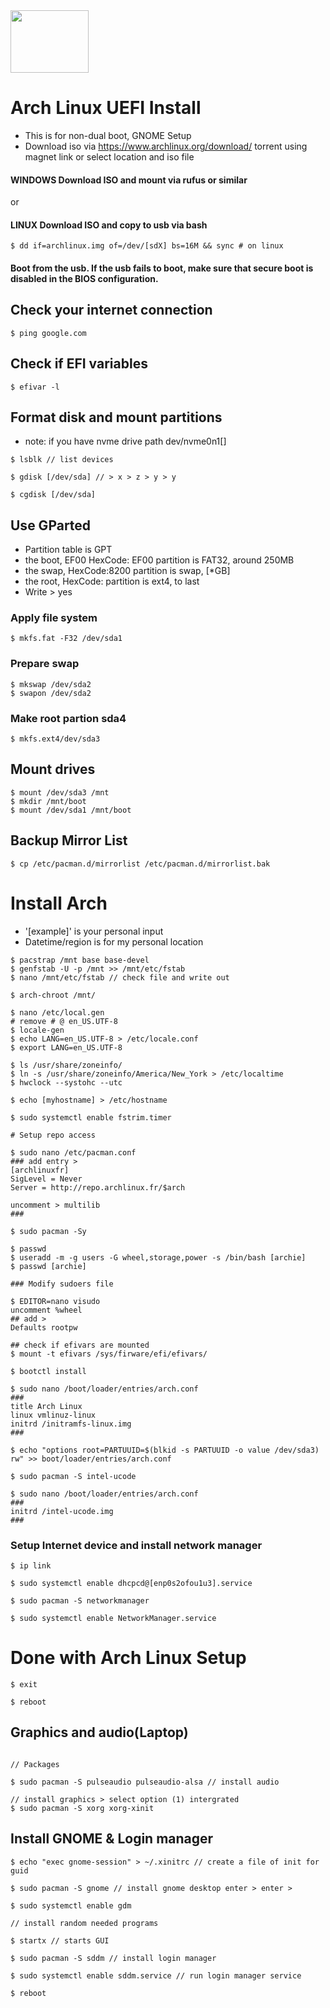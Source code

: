  <img src="https://news-cdn.softpedia.com/images/news2/How-to-Install-Third-Party-Apps-in-Arch-Linux-2.png" width="125" height="100"> 

 # Arch Linux UEFI Install

* This is for non-dual boot, GNOME Setup
* Download iso via https://www.archlinux.org/download/ torrent using magnet link or select location and iso file

#### WINDOWS Download ISO and mount via rufus or similar
or
#### LINUX Download ISO and copy to usb via bash
~~~
$ dd if=archlinux.img of=/dev/[sdX] bs=16M && sync # on linux
~~~

#### Boot from the usb. If the usb fails to boot, make sure that secure boot is disabled in the BIOS configuration.

## Check your internet connection
~~~
$ ping google.com
~~~

## Check if EFI variables
~~~
$ efivar -l
~~~

## Format disk and mount partitions

* note: if you have nvme drive path dev/nvme0n1[]

~~~
$ lsblk // list devices

$ gdisk [/dev/sda] // > x > z > y > y

$ cgdisk [/dev/sda]
~~~

## Use GParted
* Partition table is GPT
* the boot, EF00 HexCode: EF00 partition is FAT32, around 250MB
* the swap, HexCode:8200 partition is swap, [*GB]
* the root, HexCode: partition is ext4, to last
* Write > yes

### Apply file system
~~~
$ mkfs.fat -F32 /dev/sda1
~~~

### Prepare swap 
~~~
$ mkswap /dev/sda2
$ swapon /dev/sda2
~~~

### Make root partion sda4
~~~
$ mkfs.ext4/dev/sda3
~~~

## Mount drives
~~~
$ mount /dev/sda3 /mnt
$ mkdir /mnt/boot
$ mount /dev/sda1 /mnt/boot
~~~

## Backup Mirror List
~~~
$ cp /etc/pacman.d/mirrorlist /etc/pacman.d/mirrorlist.bak
~~~

# Install Arch

* '[example]' is your personal input
* Datetime/region is for my personal location

~~~
$ pacstrap /mnt base base-devel
$ genfstab -U -p /mnt >> /mnt/etc/fstab
$ nano /mnt/etc/fstab // check file and write out

$ arch-chroot /mnt/

$ nano /etc/local.gen
# remove # @ en_US.UTF-8
$ locale-gen
$ echo LANG=en_US.UTF-8 > /etc/locale.conf
$ export LANG=en_US.UTF-8

$ ls /usr/share/zoneinfo/
$ ln -s /usr/share/zoneinfo/America/New_York > /etc/localtime
$ hwclock --systohc --utc

$ echo [myhostname] > /etc/hostname

$ sudo systemctl enable fstrim.timer

# Setup repo access

$ sudo nano /etc/pacman.conf
### add entry > 
[archlinuxfr]
SigLevel = Never
Server = http://repo.archlinux.fr/$arch

uncomment > multilib
###

$ sudo pacman -Sy

$ passwd
$ useradd -m -g users -G wheel,storage,power -s /bin/bash [archie]
$ passwd [archie]

### Modify sudoers file

$ EDITOR=nano visudo
uncomment %wheel
## add >
Defaults rootpw

## check if efivars are mounted
$ mount -t efivars /sys/firware/efi/efivars/

$ bootctl install

$ sudo nano /boot/loader/entries/arch.conf
###
title Arch Linux
linux vmlinuz-linux
initrd /initramfs-linux.img
###

$ echo "options root=PARTUUID=$(blkid -s PARTUUID -o value /dev/sda3) rw" >> boot/loader/entries/arch.conf

$ sudo pacman -S intel-ucode

$ sudo nano /boot/loader/entries/arch.conf
###
initrd /intel-ucode.img
###
~~~

### Setup Internet device and install network manager
~~~
$ ip link

$ sudo systemctl enable dhcpcd@[enp0s2ofou1u3].service

$ sudo pacman -S networkmanager

$ sudo systemctl enable NetworkManager.service 
~~~

# Done with Arch Linux Setup

~~~
$ exit

$ reboot
~~~

## Graphics and audio(Laptop)
~~~

// Packages 

$ sudo pacman -S pulseaudio pulseaudio-alsa // install audio

// install graphics > select option (1) intergrated
$ sudo pacman -S xorg xorg-xinit 
~~~

## Install GNOME & Login manager

~~~
$ echo "exec gnome-session" > ~/.xinitrc // create a file of init for guid

$ sudo pacman -S gnome // install gnome desktop enter > enter >

$ sudo systemctl enable gdm

// install random needed programs

$ startx // starts GUI 

$ sudo pacman -S sddm // install login manager

$ sudo systemctl enable sddm.service // run login manager service

$ reboot
~~~
